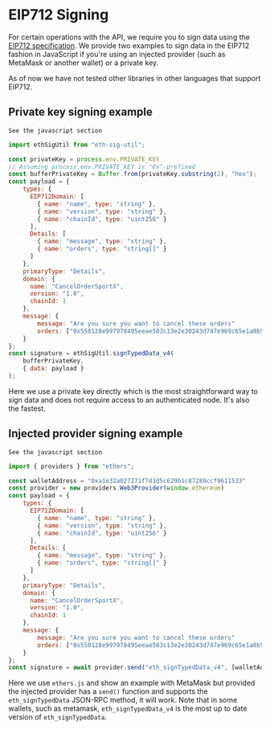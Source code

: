 # EIP712 Signing

For certain operations with the API, we require you to sign data using the [EIP712 specification](https://eips.ethereum.org/EIPS/eip-712). We provide two examples to sign data in the EIP712 fashion in JavaScript if you're using an injected provider (such as MetaMask or another wallet) or a private key.

As of now we have not tested other libraries in other languages that support EIP712.

## Private key signing example

```shell
See the javascript section
```

```javascript
import ethSigUtil from "eth-sig-util";

const privateKey = process.env.PRIVATE_KEY
// Assuming process.env.PRIVATE_KEY is "0x"-prefixed
const bufferPrivateKey = Buffer.from(privateKey.substring(2), "hex");
const payload = {
    types: {
      EIP712Domain: [
        { name: "name", type: "string" },
        { name: "version", type: "string" },
        { name: "chainId", type: "uint256" }
      ],
      Details: [
        { name: "message", type: "string" },
        { name: "orders", type: "string[]" }
      ]
    },
    primaryType: "Details",
    domain: {
      name: "CancelOrderSportX",
      version: "1.0",
      chainId: 1
    },
    message: {
        message: "Are you sure you want to cancel these orders"
        orders: ["0x550128e997978495eeae503c13e2e30243d747e969c65e1a0b565c609e097506"]
    }
};
const signature = ethSigUtil.signTypedData_v4(
    bufferPrivateKey,
    { data: payload }
);
```

Here we use a private key directly which is the most straightforward way to sign data and does not require access to an authenticated node. It's also the fastest.

## Injected provider signing example

```shell
See the javascript section
```

```javascript
import { providers } from "ethers";

const walletAddress = "0xa1e32a027271f7d3d5c629b1c87289ccf9611533"
const provider = new providers.Web3Provider(window.ethereum)
const payload = {
    types: {
      EIP712Domain: [
        { name: "name", type: "string" },
        { name: "version", type: "string" },
        { name: "chainId", type: "uint256" }
      ],
      Details: [
        { name: "message", type: "string" },
        { name: "orders", type: "string[]" }
      ]
    },
    primaryType: "Details",
    domain: {
      name: "CancelOrderSportX",
      version: "1.0",
      chainId: 1
    },
    message: {
        message: "Are you sure you want to cancel these orders"
        orders: ["0x550128e997978495eeae503c13e2e30243d747e969c65e1a0b565c609e097506"]
    }
};
const signature = await provider.send("eth_signTypedData_v4", [walletAddress, JSON.stringify(payload)])
```

Here we use `ethers.js` and show an example with MetaMask but provided the injected provider has a `send()` function and supports the `eth_signTypedData` JSON-RPC method, it will work. Note that in some wallets, such as metamask, `eth_signTypedData_v4` is the most up to date version of `eth_signTypedData`.
